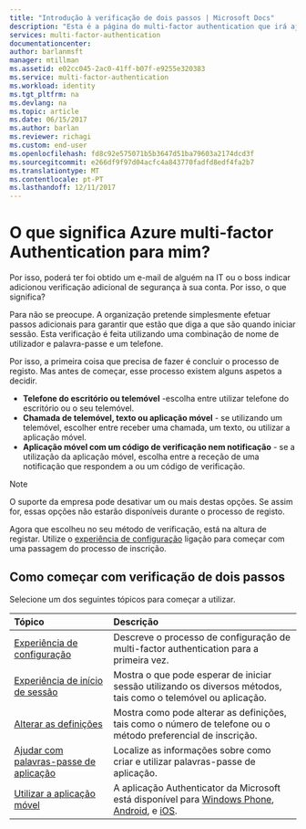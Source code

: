```yaml
---
title: "Introdução à verificação de dois passos | Microsoft Docs"
description: "Esta é a página do multi-factor authentication que irá ajudar os utilizadores finais com obter vai com multi-factor Authentication do Azure."
services: multi-factor-authentication
documentationcenter: 
author: barlanmsft
manager: mtillman
ms.assetid: e02cc045-2ac0-41ff-b07f-e9255e320383
ms.service: multi-factor-authentication
ms.workload: identity
ms.tgt_pltfrm: na
ms.devlang: na
ms.topic: article
ms.date: 06/15/2017
ms.author: barlan
ms.reviewer: richagi
ms.custom: end-user
ms.openlocfilehash: fd8c92e575071b5b3647d51ba79603a2174dcd3f
ms.sourcegitcommit: e266df9f97d04acfc4a843770fadfd8edf4fa2b7
ms.translationtype: MT
ms.contentlocale: pt-PT
ms.lasthandoff: 12/11/2017
---
```

# <a name="what-does-azure-multi-factor-authentication-mean-for-me"></a>O que significa Azure multi-factor Authentication para mim?
Por isso, poderá ter foi obtido um e-mail de alguém na IT ou o boss indicar adicionou verificação adicional de segurança à sua conta.  Por isso, o que significa?

Para não se preocupe. A organização pretende simplesmente efetuar passos adicionais para garantir que estão que diga a que são quando iniciar sessão. Esta verificação é feita utilizando uma combinação de nome de utilizador e palavra-passe e um telefone.  

Por isso, a primeira coisa que precisa de fazer é concluir o processo de registo.  Mas antes de começar, esse processo existem alguns aspetos a decidir.

* **Telefone do escritório ou telemóvel** -escolha entre utilizar telefone do escritório ou o seu telemóvel.
* **Chamada de telemóvel, texto ou aplicação móvel** - se utilizando um telemóvel, escolher entre receber uma chamada, um texto, ou utilizar a aplicação móvel.
* **Aplicação móvel com um código de verificação nem notificação** - se a utilização da aplicação móvel, escolha entre a receção de uma notificação que respondem a ou um código de verificação.

> [!NOTE]
> O suporte da empresa pode desativar um ou mais destas opções.  Se assim for, essas opções não estarão disponíveis durante o processo de registo.  

Agora que escolheu no seu método de verificação, está na altura de registar. Utilize o [experiência de configuração](multi-factor-authentication-end-user-first-time.md) ligação para começar com uma passagem do processo de inscrição.

## <a name="how-to-get-going-with-two-step-verification"></a>Como começar com verificação de dois passos
Selecione um dos seguintes tópicos para começar a utilizar.

| Tópico | Descrição |
|:--- |:--- |
| [Experiência de configuração](multi-factor-authentication-end-user-first-time.md) |Descreve o processo de configuração de multi-factor authentication para a primeira vez. |
| [Experiência de início de sessão](multi-factor-authentication-end-user-signin.md) |Mostra o que pode esperar de iniciar sessão utilizando os diversos métodos, tais como o telemóvel ou aplicação. |
| [Alterar as definições](multi-factor-authentication-end-user-manage-settings.md) |Mostra como pode alterar as definições, tais como o número de telefone ou o método preferencial de inscrição. |
| [Ajudar com palavras-passe de aplicação](multi-factor-authentication-end-user-app-passwords.md) |Localize as informações sobre como criar e utilizar palavras-passe de aplicação. |
| [Utilizar a aplicação móvel](microsoft-authenticator-app-how-to.md) |A aplicação Authenticator da Microsoft está disponível para [Windows Phone](http://go.microsoft.com/fwlink/?Linkid=825071), [Android](http://go.microsoft.com/fwlink/?Linkid=825072), e [iOS](http://go.microsoft.com/fwlink/?Linkid=825073). |
